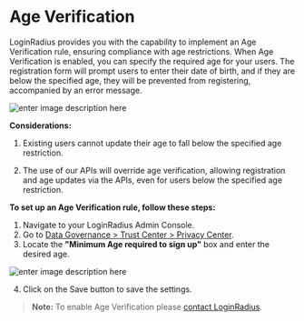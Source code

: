# Age Verification


LoginRadius provides you with the capability to implement an Age Verification rule, ensuring compliance with age restrictions. When Age Verification is enabled, you can specify the required age for your users. The registration form will prompt users to enter their date of birth, and if they are below the specified age, they will be prevented from registering, accompanied by an error message.


![enter image description here](https:/https://apidocs.lrcontent.com/images/Age-Varification-V01-01-02_217515b744c1a8588a4.57415406.png "enter image title here")


**Considerations:**

1. Existing users cannot update their age to fall below the specified age restriction.

2. The use of our APIs will override age verification, allowing registration and age updates via the APIs, even for users below the specified age restriction.

**To set up an Age Verification rule, follow these steps:**

1. Navigate to your LoginRadius Admin Console.
2. Go to [Data Governance > Trust Center > Privacy Center](https://adminconsole.loginradius.com/data-governance/trust-center/privacy-center/age-verification).
3. Locate the **"Minimum Age required to sign up"** box and enter the desired age.

![enter image description here](https:/https://apidocs.lrcontent.com/images/AgeVerification_1572094314659f11f2c28887.22256394.png "enter image title here")

4. Click on the Save button to save the settings.

>**Note:** To enable Age Verification please [contact LoginRadius](https://adminconsole.loginradius.com/support/tickets/open-a-new-ticket).
